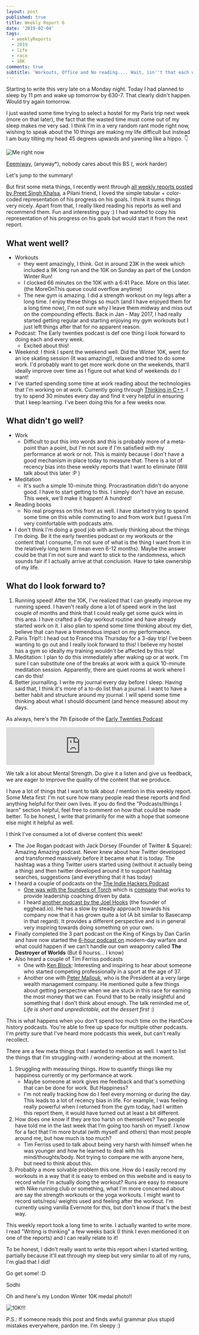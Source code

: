 ```yaml
---
layout: post
published: true
title: Weekly Report 6
date: '2019-02-04'
tags:
  - weeklyReports
  - 2019
  - life
  - race
  - 10K
comments: true
subtitle: 'Workouts, Office and No reading.... Wait, isn''t that each week ?'
---
```

Starting to write this very late on a Monday night.
Today I had planned to sleep by 11 pm and wake up tomorrow by 630-7. That clearly didn't happen. Would try again tomorrow.

I just wasted some time trying to select a hostel for my Paris trip next week (more on that later), the fact that the wasted time must come out of my sleep makes me very sad. I think I'm in a very random rant mode right now, wishing to speak about the 10 things are making my life difficult but instead I am busy tilting my head 45 degrees upwards and yawning like a hippo. 👇

<img src="/img/yawning_hippo.jpg" alt="Me right now">


[Eeemiway](https://www.youtube.com/watch?v=FyI1N_02WeA), (anyway*), nobody cares about this BS (, work harder)

Let's jump to the summary! 

But first some meta things, I recently went through [all weekly reports posted by Preet Singh Khalsa](https://medium.com/retro-psk), a Pilani friend, I loved the simple tabular + color-coded representation of his progress on his goals. I think it sums things very nicely. Apart from that,  I really liked reading his reports as well and recommend them. Fun and interesting guy :)
I had wanted to copy his representation of his progress on his goals but would start it from the next report. 

## What went well?
* Workouts
    * they went amazingly, I think. Got in around 23K in the week which included a 9K long run and the 10K on Sunday as part of the London Winter Run!
    * I clocked 66 minutes on the 10K with a 6:41 Pace. More on this later. (the MoreOnThis queue could overflow anytime)
    * The new gym is amazing. I did a strength workout on my legs after a long time. I enjoy these things so much (and I have enjoyed them for a long time now), I'm not sure why I leave them midway and miss out on the compounding effects. Back in Jan - May 2017, I had really started getting regular and starting enjoying my gym workouts but I just left things after that for no apparent reason.
* Podcast: The Early twenties podcast is def one thing I look forward to doing each and every week.
    * Excited about this!
* Weekend: I think I spent the weekend well. Did the Winter 10K, went for an ice skating session (It was amazing!), relaxed and tried to do some work. I'd probably want to get more work done on the weekends, that'll ideally improve over time as I figure out what kind of weekends do I want!
* I've started spending some time at work reading about the technologies that I'm working on at work. Currently going through [Thinking in C++](https://www.amazon.co.uk/Thinking-C-Bruce-Eckel/dp/0139177094). I try to spend 30 minutes every day and find it very helpful in ensuring that I keep learning. I've been doing this for a few weeks now.

## What didn't go well?
* Work
    * Difficult to put this into words and this is probably more of a meta-point than a point, but I'm not sure if I'm satisfied with my performance at work or not. This is mainly because I don't have a good mechanism in place today to measure that. There is a lot of recency bias into these weekly reports that I want to eliminate (Will talk about this later :P )
* Meditation
    * It's such a simple 10-minute thing. Procrastination didn't do anyone good. I have to start getting to this. I simply don't have an excuse. This week, we'll make it happen! A hundred!
* Reading books
    * No real progress on this front as well. I have started trying to spend some time on this while commuting to and from work but I guess I'm very comfortable with podcasts atm.
* I don't think I'm doing a good job with actively thinking about the things I'm doing. Be it the early twenties podcast or my workouts or the content that I consume, I'm not sure of what is the thing I want from it in the relatively long term (I mean even 6-12 months). Maybe the answer could be that I'm not sure and want to stick to the randomness, which sounds fair if I actually arrive at that conclusion. Have to take ownership of my life.

## What do I look forward to?
1.  Running speed! After the 10K, I've realized that I can greatly improve my running speed. I haven't really done a lot of speed work in the last couple of months and think that I could really get some quick wins in this area. I have crafted a 6-day workout routine and have already started work on it. I also plan to spend some time thinking about my diet, believe that can have a tremendous impact on my performance.
2. Paris Trip!!: I head out to France this Thursday for a 3-day trip! I've been wanting to go out and I really look forward to this! I believe my hostel has a gym so ideally my training wouldn't be affected by this trip!
3. Meditation: I plan to do this immediately after waking up or at work. I'm sure I can substitute one of the breaks at work with a quick 10-minute meditation session. Apparently, there are quiet rooms at work where I can do this!
4. Better journalling. I write my journal every day before I sleep. Having said that, I think it's more of a to-do list than a journal. I want to have a better habit and structure around my journal. I will spend some time thinking about what I should document (and hence measure) about my days.


As always, here's the 7th Episode of the [Early Twenties Podcast](http://earlytwenties.co)

<iframe src="https://anchor.fm/earlytwenties/embed/episodes/Ep-7-Apna-Time-Aayega--Its-all-in-the-mind-e33hcj" height="102px" width="400px" frameborder="0" scrolling="no"></iframe>

We talk a lot about Mental Strength. Do give it a listen and give us feedback, we are eager to improve the quality of the content that we produce.

I have a lot of things that I want to talk about / mention in this weekly report.
Some Meta first: I'm not sure how many people read these reports and find anything helpful for their own lives. If you do find the "Podcasts/things I learn" section helpful, feel free to comment on how that could be made better.
To be honest, I write that primarily for me with a hope that someone else might it helpful as well.

I think I've consumed a lot of diverse content this week!

* The Joe Rogan podcast with Jack Dorsey (Founder of Twitter & Square): Amazing Amazing podcast. Never knew about how Twitter developed and transformed massively before it became what it is today. The hashtag was a thing Twitter users started using (without it actually being a thing) and then twitter developed around it to support hashtag searches, suggestions (and everything that it has today)
* I heard a couple of podcasts on the [The Indie Hackers Podcast](https://www.indiehackers.com/podcast)
    * [One was with the founders of Torch](https://www.indiehackers.com/podcast/076-keegan-and-cameron-of-torch) which is [company](https://torch.io/) that works to provide leadership coaching driven by data.
    * I heard [another podcast by the Joel Hooks](https://www.indiehackers.com/podcast/075-joel-hooks-of-egghead) (the founder of egghead.io). He has a slow by steady approach towards his company now that it has grown quite a lot (A bit similar to Basecamp in that regard). It provides a different perspective and is in general very inspiring towards doing something on your own.
* Finally completed the 3 part podcast on the King of Kings by Dan Carlin and have now started the [6-hour podcast on](https://www.dancarlin.com/product/hardcore-history-59-the-destroyer-of-worlds/) modern-day warfare and what could happen if we can't handle our own weaponry called **The Destroyer of Worlds** (But 6 hourss... I know)
* Also heard a couple of Tim Ferriss podcasts
    * One with [Ken Block](https://tim.blog/2019/01/31/ken-block-gymkhana/): Interesting and inspiring to hear about someone who started competing professionally in a sport at the age of 37. 
    * Another one with [Peter Mallouk](https://tim.blog/2019/01/17/peter-mallouk/), who is the President at a very large wealth management company. He mentioned quite a few things about getting perspective when we are stuck in this race for earning the most money that we can. Found that to be really insightful and something that I don't think about enough. The talk reminded me of, *Life is short and unpredictable, eat the dessert first* :)
    
    
This is what happens when you don't spend too much time on the HardCore history podcasts. You're able to free up space for multiple other podcasts. I'm pretty sure that I've heard more podcasts this week, but can't really recollect.

There are a few meta things that I wanted to mention as well. I want to list the things that I'm struggling-with / wondering-about at the moment.
1. Struggling with measuring things. How to quantify things like my happiness currently or my performance at work.
    * Maybe someone at work gives me feedback and that's something that can be done for work. But Happiness?
    * I'm not really tracking how do I feel every morning or during the day. This leads to a lot of recency bias in life. For example, I was feeling really powerful when I returned from the gym today, had I written this report them, it would have turned out at least a bit different.
2. How does one know if they are too harsh on themselves? Two people have told me in the last week that I'm going too harsh on myself. I know for a fact that I'm more brutal (with myself and others) than most people around me, but how much is too much? 
    * Tim Ferriss used to talk about being very harsh with himself when he was younger and how he learned to deal with his mind/thoughts/body. Not trying to compare me with anyone here, but need to think about this.
3. Probably a more solvable problem this one. How do I easily record my workouts in a way that it is easy to embed on this website and is easy to record while I'm actually doing the workout? Runs are easy to measure with Nike running club or something, what I'm more concerned about are say the strength workouts or the yoga workouts. I might want to record sets/reps/ weights used and feeling after the workout. I'm currently using vanilla Evernote for this, but don't know if that's the best way.


This weekly report took a long time to write. I actually wanted to write more. I read "Writing is thinking" a few weeks back (I think I even mentioned it on one of the reports) and I can really relate to it!

To be honest, I didn't really want to write this report when I started writing, partially because it'll eat through my sleep but very similar to all of my runs, I'm glad that I did!

Go get some! :D

Sodhi

Oh and here's my London Winter 10K medal photo!!

<img src="/img/londonWinter10K.jpeg" alt="10K!!!">


P.S.: If someone reads this post and finds awful grammar plus stupid mistakes everywhere, pardon me. I'm sleepy :)
